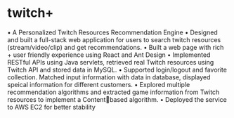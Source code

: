 # twitch+
• A Personalized Twitch Resources Recommendation Engine
• Designed and built a full-stack web application for users to search twitch resources (stream/video/clip) and get recommendations.
• Built a web page with rich + user friendly experience using React and Ant Design
• Implemented RESTful APIs using Java servlets, retrieved real Twitch resources using Twitch API and stored data in MySQL.
• Supported login/logout and favorite collection. Matched input information with data in database, displayed speical information for different customers.
• Explored multiple recommendation algorithms and extracted game information from Twitch resources to implement a Contentbased algorithm.
• Deployed the service to AWS EC2 for better stability
